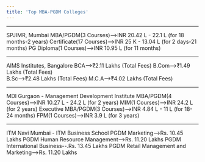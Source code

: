 ```yaml
---
title: 'Top MBA-PGDM Colleges'
---
```


-----
SPJIMR, Mumbai
MBA/PGDM(3 Courses)-->INR 20.42 L - 22.1 L (for 18 months-2 years)
Certificate(17 Courses)-->INR 25 K - 13.04 L (for 2 days-21 months)
PG Diploma(1 Courses)-->INR 10.95 L (for 11 months)

-----
AIMS Institutes, Bangalore
BCA-->₹2.11 Lakhs (Total Fees)
B.Com-->₹1.49 Lakhs (Total Fees)	
B.Sc-->₹2.48 Lakhs (Total Fees)	
M.C.A-->₹4.02 Lakhs (Total Fees)

-----
MDI Gurgaon - Management Development Institute
MBA/PGDM(4 Courses)-->INR 10.27 L - 24.2 L (for 2 years)
MIM(1 Courses)-->INR 24.2 L (for 2 years)
Executive MBA/PGDM(3 Courses)-->INR 4.84 L - 11 L (for 18-24 months)
FPM(1 Courses)-->INR 3.9 L (for 3 years)

-----
ITM Navi Mumbai - ITM Business School
PGDM Marketing-->Rs. 10.45 Lakhs
PGDM Human Resource Management-->Rs. 11.20 Lakhs
PGDM International Business--.Rs. 13.45 Lakhs
PGDM Retail Management and Marketing-->Rs. 11.20 Lakhs